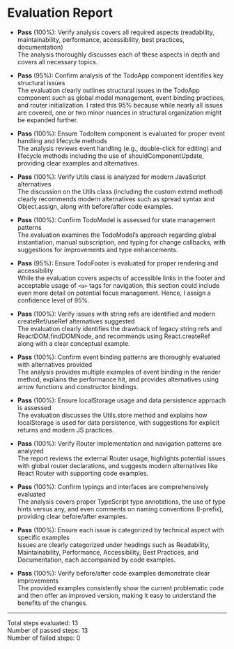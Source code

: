 # Evaluation Report

- **Pass** (100%): Verify analysis covers all required aspects (readability, maintainability, performance, accessibility, best practices, documentation)  
  The analysis thoroughly discusses each of these aspects in depth and covers all necessary topics.

- **Pass** (95%): Confirm analysis of the TodoApp component identifies key structural issues  
  The evaluation clearly outlines structural issues in the TodoApp component such as global model management, event binding practices, and router initialization. I rated this 95% because while nearly all issues are covered, one or two minor nuances in structural organization might be expanded further.

- **Pass** (100%): Ensure TodoItem component is evaluated for proper event handling and lifecycle methods  
  The analysis reviews event handling (e.g., double-click for editing) and lifecycle methods including the use of shouldComponentUpdate, providing clear examples and alternatives.

- **Pass** (100%): Verify Utils class is analyzed for modern JavaScript alternatives  
  The discussion on the Utils class (including the custom extend method) clearly recommends modern alternatives such as spread syntax and Object.assign, along with before/after code examples.

- **Pass** (100%): Confirm TodoModel is assessed for state management patterns  
  The evaluation examines the TodoModel’s approach regarding global instantiation, manual subscription, and typing for change callbacks, with suggestions for improvements and type enhancements.

- **Pass** (95%): Ensure TodoFooter is evaluated for proper rendering and accessibility  
  While the evaluation covers aspects of accessible links in the footer and acceptable usage of `<a>` tags for navigation, this section could include even more detail on potential focus management. Hence, I assign a confidence level of 95%.

- **Pass** (100%): Verify issues with string refs are identified and modern createRef/useRef alternatives suggested  
  The evaluation clearly identifies the drawback of legacy string refs and ReactDOM.findDOMNode, and recommends using React.createRef along with a clear conceptual example.

- **Pass** (100%): Confirm event binding patterns are thoroughly evaluated with alternatives provided  
  The analysis provides multiple examples of event binding in the render method, explains the performance hit, and provides alternatives using arrow functions and constructor bindings.

- **Pass** (100%): Ensure localStorage usage and data persistence approach is assessed  
  The evaluation discusses the Utils.store method and explains how localStorage is used for data persistence, with suggestions for explicit returns and modern JS practices.

- **Pass** (100%): Verify Router implementation and navigation patterns are analyzed  
  The report reviews the external Router usage, highlights potential issues with global router declarations, and suggests modern alternatives like React Router with supporting code examples.

- **Pass** (100%): Confirm typings and interfaces are comprehensively evaluated  
  The analysis covers proper TypeScript type annotations, the use of type hints versus any, and even comments on naming conventions (I-prefix), providing clear before/after examples.

- **Pass** (100%): Ensure each issue is categorized by technical aspect with specific examples  
  Issues are clearly categorized under headings such as Readability, Maintainability, Performance, Accessibility, Best Practices, and Documentation, each accompanied by code examples.

- **Pass** (100%): Verify before/after code examples demonstrate clear improvements  
  The provided examples consistently show the current problematic code and then offer an improved version, making it easy to understand the benefits of the changes.

---

Total steps evaluated: 13  
Number of passed steps: 13  
Number of failed steps: 0